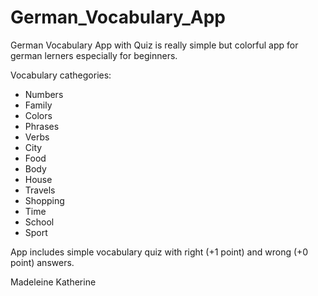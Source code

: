# German_Vocabulary_App

German Vocabulary App with Quiz is really simple but colorful app for german lerners especially for beginners.


Vocabulary cathegories:
- Numbers
- Family
- Colors
- Phrases
- Verbs
- City
- Food
- Body
- House
- Travels
- Shopping
- Time
- School
- Sport

App includes simple vocabulary quiz with right (+1 point) and wrong (+0 point) answers.

Madeleine Katherine
